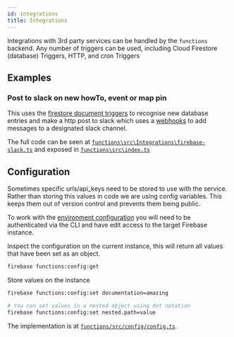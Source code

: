 ```yaml
---
id: integrations
title: Integrations
---
```


Integrations with 3rd party services can be handled by the `functions` backend. Any number of triggers can be used, including Cloud Firestore (database) Triggers, HTTP, and cron Triggers

## Examples

### Post to slack on new howTo, event or map pin

This uses the [firestore document triggers](https://firebase.google.com/docs/functions/firestore-events) to recognise new database entries and make a http post to slack which uses a [webhooks](https://api.slack.com/messaging/webhooks) to add messages to a designated slack channel.

The full code can be seen at [`functions\src\Integrations\firebase-slack.ts`](https://github.com/ONEARMY/community-platform/blob/master/functions/src/Integrations/firebase-slack.ts) and exposed in [`functions\src\index.ts`](https://github.com/ONEARMY/community-platform/blob/master/functions/src/index.ts)

## Configuration

Sometimes specific urls/api_keys need to be stored to use with the service. Rather than storing this values in code we are using config variables. This keeps them out of version control and prevents them being public.

To work with the [environment configuration](https://firebase.google.com/docs/functions/config-env#migrating_from_environment_configuration) you will need to be authenticated via the CLI and have edit access to the target Firebase instance.

Inspect the configuration on the current instance, this will return all values that have been set as an object.

```bash
firebase functions:config:get
```

Store values on the instance

```bash
firebase functions:config:set documentation=amazing

# You can set values in a nested object using dot notation
firebase functions:config:set nested.path=value
```

The implementation is at [`functions/src/config/config.ts`](https://github.com/ONEARMY/community-platform/blob/master/functions/src/config/config.ts).
